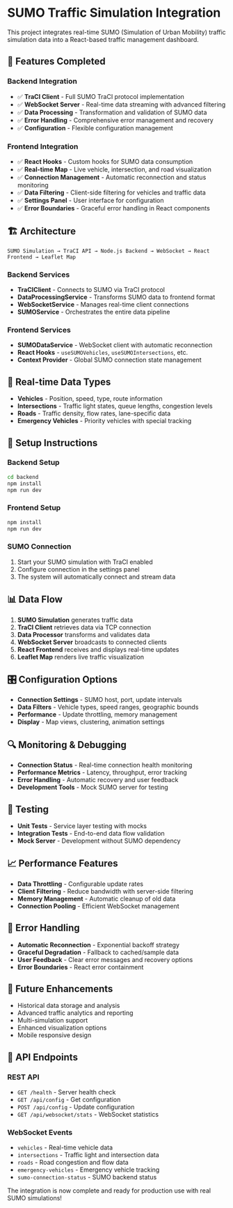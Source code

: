 # SUMO Traffic Simulation Integration

This project integrates real-time SUMO (Simulation of Urban Mobility) traffic simulation data into a React-based traffic management dashboard.

## 🚀 Features Completed

### Backend Integration

- ✅ **TraCI Client** - Full SUMO TraCI protocol implementation
- ✅ **WebSocket Server** - Real-time data streaming with advanced filtering
- ✅ **Data Processing** - Transformation and validation of SUMO data
- ✅ **Error Handling** - Comprehensive error management and recovery
- ✅ **Configuration** - Flexible configuration management

### Frontend Integration

- ✅ **React Hooks** - Custom hooks for SUMO data consumption
- ✅ **Real-time Map** - Live vehicle, intersection, and road visualization
- ✅ **Connection Management** - Automatic reconnection and status monitoring
- ✅ **Data Filtering** - Client-side filtering for vehicles and traffic data
- ✅ **Settings Panel** - User interface for configuration
- ✅ **Error Boundaries** - Graceful error handling in React components

## 🏗️ Architecture

```
SUMO Simulation → TraCI API → Node.js Backend → WebSocket → React Frontend → Leaflet Map
```

### Backend Services

- **TraCIClient** - Connects to SUMO via TraCI protocol
- **DataProcessingService** - Transforms SUMO data to frontend format
- **WebSocketService** - Manages real-time client connections
- **SUMOService** - Orchestrates the entire data pipeline

### Frontend Services

- **SUMODataService** - WebSocket client with automatic reconnection
- **React Hooks** - `useSUMOVehicles`, `useSUMOIntersections`, etc.
- **Context Provider** - Global SUMO connection state management

## 🚦 Real-time Data Types

- **Vehicles** - Position, speed, type, route information
- **Intersections** - Traffic light states, queue lengths, congestion levels
- **Roads** - Traffic density, flow rates, lane-specific data
- **Emergency Vehicles** - Priority vehicles with special tracking

## 🔧 Setup Instructions

### Backend Setup

```bash
cd backend
npm install
npm run dev
```

### Frontend Setup

```bash
npm install
npm run dev
```

### SUMO Connection

1. Start your SUMO simulation with TraCI enabled
2. Configure connection in the settings panel
3. The system will automatically connect and stream data

## 📊 Data Flow

1. **SUMO Simulation** generates traffic data
2. **TraCI Client** retrieves data via TCP connection
3. **Data Processor** transforms and validates data
4. **WebSocket Server** broadcasts to connected clients
5. **React Frontend** receives and displays real-time updates
6. **Leaflet Map** renders live traffic visualization

## 🎛️ Configuration Options

- **Connection Settings** - SUMO host, port, update intervals
- **Data Filters** - Vehicle types, speed ranges, geographic bounds
- **Performance** - Update throttling, memory management
- **Display** - Map views, clustering, animation settings

## 🔍 Monitoring & Debugging

- **Connection Status** - Real-time connection health monitoring
- **Performance Metrics** - Latency, throughput, error tracking
- **Error Handling** - Automatic recovery and user feedback
- **Development Tools** - Mock SUMO server for testing

## 🧪 Testing

- **Unit Tests** - Service layer testing with mocks
- **Integration Tests** - End-to-end data flow validation
- **Mock Server** - Development without SUMO dependency

## 📈 Performance Features

- **Data Throttling** - Configurable update rates
- **Client Filtering** - Reduce bandwidth with server-side filtering
- **Memory Management** - Automatic cleanup of old data
- **Connection Pooling** - Efficient WebSocket management

## 🚨 Error Handling

- **Automatic Reconnection** - Exponential backoff strategy
- **Graceful Degradation** - Fallback to cached/sample data
- **User Feedback** - Clear error messages and recovery options
- **Error Boundaries** - React error containment

## 🔮 Future Enhancements

- Historical data storage and analysis
- Advanced traffic analytics and reporting
- Multi-simulation support
- Enhanced visualization options
- Mobile responsive design

## 📝 API Endpoints

### REST API

- `GET /health` - Server health check
- `GET /api/config` - Get configuration
- `POST /api/config` - Update configuration
- `GET /api/websocket/stats` - WebSocket statistics

### WebSocket Events

- `vehicles` - Real-time vehicle data
- `intersections` - Traffic light and intersection data
- `roads` - Road congestion and flow data
- `emergency-vehicles` - Emergency vehicle tracking
- `sumo-connection-status` - SUMO backend status

The integration is now complete and ready for production use with real SUMO simulations!
